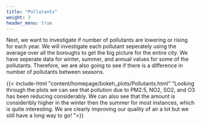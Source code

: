 ```yaml
---
title: "Pollutants"
weight: 3
header_menu: true
---
```



Next, we want to investigate if number of pollutants are lowering or rising for each year. We will investigate each pollutant seperately using the average over all the boroughs to get the big picture for the entire city. We have seperate data for winter, summer, and annual values for some of the pollutants. Therefore, we are also going to see if there is a difference in number of pollutants between seasons. 



{{< include-html "content/homepage/bokeh_plots/Pollutants.html" "Looking through the plots we can see that pollution due to PM2.5, NO2, SO2, and O3 has been reducing considerably. We can also see that the amount is consideribly higher in the winter then the summer for most instances, which is quite interesting. We are clearly improving our quality of air a lot but we still have a long way to go! ">}}
